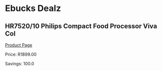 
# Ebucks Dealz
## HR7520/10 Philips Compact Food Processor Viva Col
[Product Page](https://www.ebucks.com/web/shop/productSelected.do?prodId=572769092&catId=704987863)

Price: R1899.00

Savings: 100.0


	